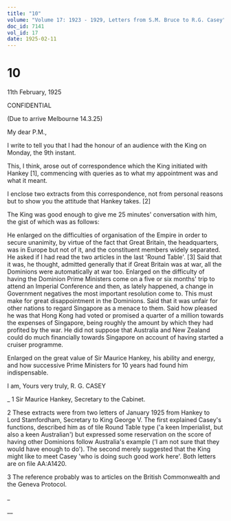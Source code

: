 ```yaml
---
title: "10"
volume: "Volume 17: 1923 - 1929, Letters from S.M. Bruce to R.G. Casey"
doc_id: 7141
vol_id: 17
date: 1925-02-11
---
```


# 10

11th February, 1925

CONFIDENTIAL

(Due to arrive Melbourne 14.3.25)

My dear P.M.,

I write to tell you that I had the honour of an audience with the King on Monday, the 9th instant.

This, I think, arose out of correspondence which the King initiated with Hankey [1], commencing with queries as to what my appointment was and what it meant.

I enclose two extracts from this correspondence, not from personal reasons but to show you the attitude that Hankey takes. [2]

The King was good enough to give me 25 minutes' conversation with him, the gist of which was as follows:

He enlarged on the difficulties of organisation of the Empire in order to secure unanimity, by virtue of the fact that Great Britain, the headquarters, was in Europe but not of it, and the constituent members widely separated. He asked if I had read the two articles in the last 'Round Table'. [3] Said that it was, he thought, admitted generally that if Great Britain was at war, all the Dominions were automatically at war too. Enlarged on the difficulty of having the Dominion Prime Ministers come on a five or six months' trip to attend an Imperial Conference and then, as lately happened, a change in Government negatives the most important resolution come to. This must make for great disappointment in the Dominions. Said that it was unfair for other nations to regard Singapore as a menace to them. Said how pleased he was that Hong Kong had voted or promised a quarter of a million towards the expenses of Singapore, being roughly the amount by which they had profited by the war. He did not suppose that Australia and New Zealand could do much financially towards Singapore on account of having started a cruiser programme.

Enlarged on the great value of Sir Maurice Hankey, his ability and energy, and how successive Prime Ministers for 10 years had found him indispensable.

I am, Yours very truly, R. G. CASEY 

_ 1 Sir Maurice Hankey, Secretary to the Cabinet.

2 These extracts were from two letters of January 1925 from Hankey to Lord Stamfordham, Secretary to King George V. The first explained Casey's functions, described him as of tile Round Table type ('a keen Imperialist, but also a keen Australian') but expressed some reservation on the score of having other Dominions follow Australia's example ('I am not sure that they would have enough to do'). The second merely suggested that the King might like to meet Casey 'who is doing such good work here'. Both letters are on file AA:A1420.

3 The reference probably was to articles on the British Commonwealth and the Geneva Protocol.

_

__
